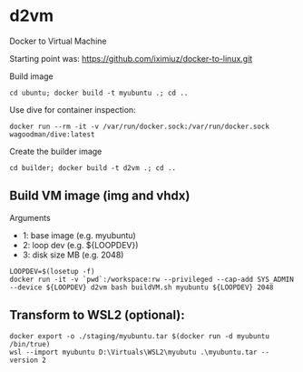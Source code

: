 # d2vm
Docker to Virtual Machine

Starting point was: https://github.com/iximiuz/docker-to-linux.git


Build image
```
cd ubuntu; docker build -t myubuntu .; cd ..
```

Use dive for container inspection:
```
docker run --rm -it -v /var/run/docker.sock:/var/run/docker.sock wagoodman/dive:latest
```

Create the builder image
```
cd builder; docker build -t d2vm .; cd ..
```

## Build VM image (img and vhdx)

Arguments
 - 1: base image (e.g. myubuntu)
 - 2: loop dev (e.g. ${LOOPDEV})
 - 3: disk size MB (e.g. 2048)
```
LOOPDEV=$(losetup -f)
docker run -it -v `pwd`:/workspace:rw --privileged --cap-add SYS_ADMIN --device ${LOOPDEV} d2vm bash buildVM.sh myubuntu ${LOOPDEV} 2048
```

## Transform to WSL2 (optional):
```
docker export -o ./staging/myubuntu.tar $(docker run -d myubuntu /bin/true)
wsl --import myubuntu D:\Virtuals\WSL2\myubutu .\myubuntu.tar --version 2
```
